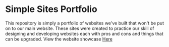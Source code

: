 # Simple Sites Portfolio
 
This repository is simply a portfolio of websites we've built that won't be put on to our main website. These sites were created to practice our skill of designing and developing websites each with pros and cons and things that can be upgraded. View the website showcase [Here](https://ubaidrussell.com/simple-sites/)